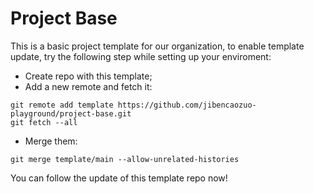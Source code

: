 # Project Base

This is a basic project template for our organization, to enable template update, try the following step while setting up your enviroment:
* Create repo with this template;
* Add a new remote and fetch it:
```
git remote add template https://github.com/jibencaozuo-playground/project-base.git
git fetch --all
```
* Merge them:
```
git merge template/main --allow-unrelated-histories
```

You can follow the update of this template repo now!
